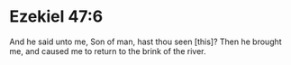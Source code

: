 # Ezekiel 47:6

And he said unto me, Son of man, hast thou seen [this]? Then he brought me, and caused me to return to the brink of the river.